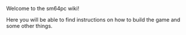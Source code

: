 Welcome to the sm64pc wiki!

Here you will be able to find instructions on how to build the game and some other things.

